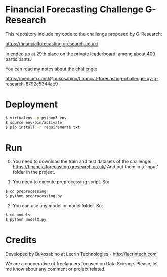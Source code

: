 # Financial Forecasting Challenge G-Research

This repository include my code to the challenge proposed by G-Research:

https://financialforecasting.gresearch.co.uk/

In ended up at 29th place on the private leaderboard, among about 400 participants.

You can read my notes about the challenge:

https://medium.com/@bukosabino/financial-forecasting-challenge-by-g-research-8792c5344ae9
# Deployment

```sh
$ virtualenv -p python3 env
$ source env/bin/activate
$ pip install -r requirements.txt
```

# Run

0) You need to download the train and test datasets of the challenge: https://financialforecasting.gresearch.co.uk/
And put them in a 'input' folder in the project.

1) You need to execute preprocessing script. So:

```sh
$ cd preprocessing
$ python preprocessing.py
```

2) You can use any model in model folder. So:

```sh
$ cd models
$ python modelX.py
```

# Credits

Developed by Bukosabino at Lecrin Technologies - http://lecrintech.com

We are a cooperative of freelancers focused on Data Science. Please, let me know about any comment or project related.

